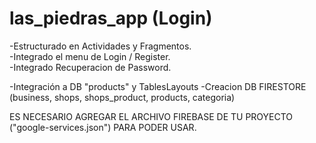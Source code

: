 # las_piedras_app (Login)

-Estructurado en Actividades y Fragmentos.                                                                                                                                          
-Integrado el menu de Login / Register.                                                                                                                                                                                                                                                        
-Integrado Recuperacion de Password.                                                                       
                                                                                                          
-Integración a DB "products" y TablesLayouts
-Creacion DB FIRESTORE (business, shops, shops_product, products, categoria)                                                                      

ES NECESARIO AGREGAR EL ARCHIVO FIREBASE DE TU PROYECTO ("google-services.json") PARA PODER USAR.


